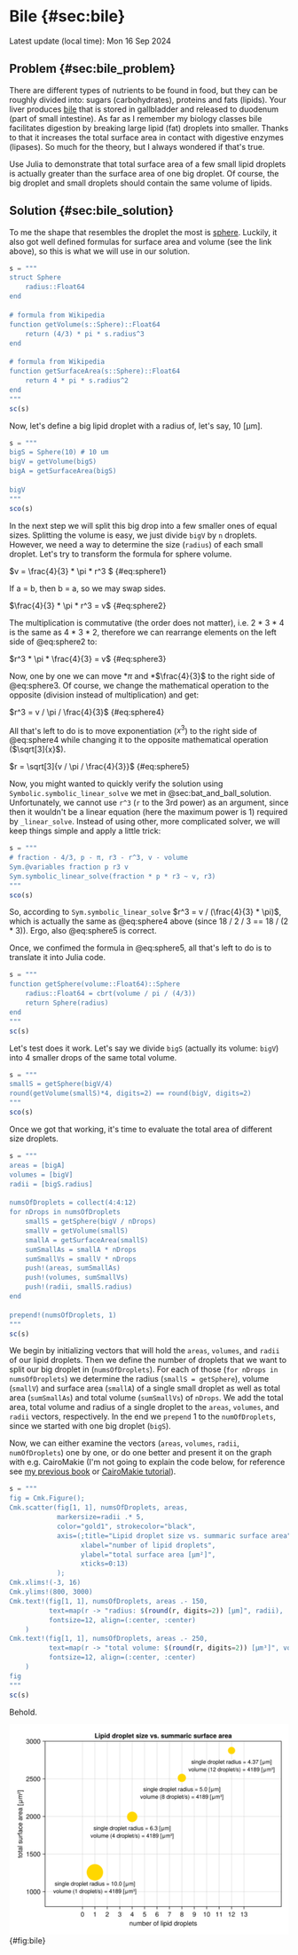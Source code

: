 # Bile {#sec:bile}

Latest update (local time): Mon 16 Sep 2024

## Problem {#sec:bile_problem}

There are different types of nutrients to be found in food, but they can be
roughly divided into: sugars (carbohydrates), proteins and fats (lipids). Your
liver produces [bile](https://en.wikipedia.org/wiki/Bile) that is stored in
gallbladder and released to duodenum (part of small intestine). As far as I
remember my biology classes bile facilitates digestion by breaking large lipid
(fat) droplets into smaller. Thanks to that it increases the total surface area
in contact with digestive enzymes (lipases). So much for the theory, but I
always wondered if that's true.

Use Julia to demonstrate that total surface area of a few small lipid droplets
is actually greater than the surface area of one big droplet. Of course, the big
droplet and small droplets should contain the same volume of lipids.

## Solution {#sec:bile_solution}

To me the shape that resembles the droplet the most is
[sphere](https://en.wikipedia.org/wiki/Sphere). Luckily, it also got well
defined formulas for surface area and volume (see the link above), so this is
what we will use in our solution.

```jl
s = """
struct Sphere
    radius::Float64
end

# formula from Wikipedia
function getVolume(s::Sphere)::Float64
    return (4/3) * pi * s.radius^3
end

# formula from Wikipedia
function getSurfaceArea(s::Sphere)::Float64
    return 4 * pi * s.radius^2
end
"""
sc(s)
```

Now, let's define a big lipid droplet with a radius of, let's say, 10 [μm].

```jl
s = """
bigS = Sphere(10) # 10 um
bigV = getVolume(bigS)
bigA = getSurfaceArea(bigS)

bigV
"""
sco(s)
```

In the next step we will split this big drop into a few smaller ones of equal
sizes. Splitting the volume is easy, we just divide `bigV` by `n` droplets.
However, we need a way to determine the size (`radius`) of each small droplet.
Let's try to transform the formula for sphere volume.

$v = \frac{4}{3} * \pi * r^3 $ {#eq:sphere1}

If a = b, then b = a, so we may swap sides.

$\frac{4}{3} * \pi * r^3 = v$ {#eq:sphere2}

The multiplication is commutative (the order does not matter), i.e. 2 * 3 * 4 is
the same as 4 * 3 * 2, therefore we can rearrange elements on the left side of
@eq:sphere2 to:

$r^3 * \pi * \frac{4}{3} = v$ {#eq:sphere3}

Now, one by one we can move \*$\pi$ and \*$\frac{4}{3}$ to the right side of
@eq:sphere3. Of course, we change the mathematical operation to the opposite
(division instead of multiplication) and get:

$r^3 = v / \pi / \frac{4}{3}$ {#eq:sphere4}

All that's left to do is to move exponentiation ($x^3$) to the right side of
@eq:sphere4 while changing it to the opposite mathematical operation
($\sqrt[3]{x}$).

$r = \sqrt[3]{v / \pi / \frac{4}{3}}$ {#eq:sphere5}

Now, you might wanted to quickly verify the solution using
`Symbolic.symbolic_linear_solve` we met in @sec:bat_and_ball_solution.
Unfortunately, we cannot use `r^3` (`r` to the 3rd power) as an argument, since
then it wouldn't be a linear equation (here the maximum power is 1) required by
`_linear_solve`. Instead of using other, more complicated solver, we will keep
things simple and apply a little trick:

```jl
s = """
# fraction - 4/3, p - π, r3 - r^3, v - volume
Sym.@variables fraction p r3 v
Sym.symbolic_linear_solve(fraction * p * r3 ~ v, r3)
"""
sco(s)
```

So, according to `Sym.symbolic_linear_solve` $r^3 = v / (\frac{4}{3} * \pi)$,
which is actually the same as @eq:sphere4 above (since 18 / 2 / 3 == 18 / (2 *
3)). Ergo, also @eq:sphere5 is correct.

Once, we confimed the formula in @eq:sphere5, all that's left to do is to
translate it into Julia code.

```jl
s = """
function getSphere(volume::Float64)::Sphere
    radius::Float64 = cbrt(volume / pi / (4/3))
    return Sphere(radius)
end
"""
sc(s)
```

Let's test does it work. Let's say we divide `bigS` (actually its volume:
`bigV`) into 4 smaller drops of the same total volume.

```jl
s = """
smallS = getSphere(bigV/4)
round(getVolume(smallS)*4, digits=2) == round(bigV, digits=2)
"""
sco(s)
```

Once we got that working, it's time to evaluate the total area of different size
droplets.

```jl
s = """
areas = [bigA]
volumes = [bigV]
radii = [bigS.radius]

numsOfDroplets = collect(4:4:12)
for nDrops in numsOfDroplets
    smallS = getSphere(bigV / nDrops)
    smallV = getVolume(smallS)
    smallA = getSurfaceArea(smallS)
    sumSmallAs = smallA * nDrops
    sumSmallVs = smallV * nDrops
    push!(areas, sumSmallAs)
    push!(volumes, sumSmallVs)
    push!(radii, smallS.radius)
end

prepend!(numsOfDroplets, 1)
"""
sc(s)
```

We begin by initializing vectors that will hold the `areas`, `volumes`, and
`radii` of our lipid droplets. Then we define the number of droplets that we
want to split our big droplet in (`numsOfDroplets`). For each of those (`for
nDrops in numsOfDroplets`) we determine the radius (`smallS = getSphere`),
volume (`smallV`) and surface area (`smallA`) of a single small droplet as well
as total area (`sumSmallAs`) and total volume (`sumSmallVs`) of `nDrops`. We
add the total area, total volume and radius of a single droplet to the `areas`,
`volumes`, and `radii` vectors, respectively. In the end we `prepend` 1 to the
`numOfDroplets`, since we started with one big droplet (`bigS`).

Now, we can either examine the vectors (`areas`, `volumes`, `radii`,
`numOfDroplets`) one by one, or do one better and present it on the graph with
e.g. CairoMakie (I'm not going to explain the code below, for reference see [my
previous book](https://b-lukaszuk.github.io/RJ_BS_eng/) or [CairoMakie
tutorial](https://docs.makie.org/stable/tutorials/getting-started)).

```jl
s = """
fig = Cmk.Figure();
Cmk.scatter(fig[1, 1], numsOfDroplets, areas,
            markersize=radii .* 5,
            color="gold1", strokecolor="black",
            axis=(;title="Lipid droplet size vs. summaric surface area",
                  xlabel="number of lipid droplets",
                  ylabel="total surface area [μm²]",
                  xticks=0:13)
            );
Cmk.xlims!(-3, 16)
Cmk.ylims!(800, 3000)
Cmk.text!(fig[1, 1], numsOfDroplets, areas .- 150,
          text=map(r -> "radius: $(round(r, digits=2)) [μm]", radii),
          fontsize=12, align=(:center, :center)
    )
Cmk.text!(fig[1, 1], numsOfDroplets, areas .- 250,
          text=map(r -> "total volume: $(round(r, digits=2)) [μm³]", volumes),
          fontsize=12, align=(:center, :center)
    )
fig
"""
sc(s)
```

Behold.

![Bile. Splitting a big lipid droplet on a few smaller and the effect it has on their total surface area.](./images/bile.png){#fig:bile}

